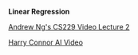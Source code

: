 **Linear Regression**

[Andrew Ng's CS229 Video Lecture 2](https://www.youtube.com/watch?v=4b4MUYve_U8)

[Harry Connor AI Video](https://www.youtube.com/watch?v=Jj7WD71qQWE)
